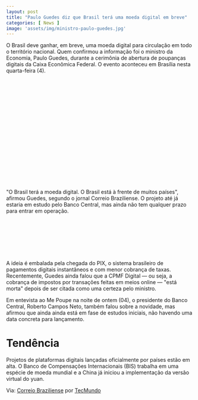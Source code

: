 ```yaml
---
layout: post
title: "Paulo Guedes diz que Brasil terá uma moeda digital em breve"
categories: [ News ]
image: 'assets/img/ministro-paulo-guedes.jpg'
---
```


O Brasil deve ganhar, em breve, uma moeda digital para circulação em todo o território nacional. Quem confirmou a informação foi o ministro da Economia, Paulo Guedes, durante a cerimônia de abertura de poupanças digitais da Caixa Econômica Federal. O evento aconteceu em Brasília nesta quarta-feira (4).

<!-- QUADRADO -->
<script async src="//pagead2.googlesyndication.com/pagead/js/adsbygoogle.js"></script>
<ins class="adsbygoogle"
style="display:inline-block;width:336px;height:280px"
data-ad-client="ca-pub-2838251107855362"
data-ad-slot="5351066970"></ins>
<script>
(adsbygoogle = window.adsbygoogle || []).push({});
</script>

"O Brasil terá a moeda digital. O Brasil está à frente de muitos países", afirmou Guedes, segundo o jornal Correio Braziliense. O projeto até já estaria em estudo pelo Banco Central, mas ainda não tem qualquer prazo para entrar em operação.

<!-- MINI ANÚNCIO -->
<script async src="//pagead2.googlesyndication.com/pagead/js/adsbygoogle.js"></script>
<!-- Games Root -->
<ins class="adsbygoogle"
style="display:inline-block;width:730px;height:95px"
data-ad-client="ca-pub-2838251107855362"
data-ad-slot="5351066970"></ins>
<script>
(adsbygoogle = window.adsbygoogle || []).push({});
</script>

A ideia é embalada pela chegada do PIX, o sistema brasileiro de pagamentos digitais instantâneos e com menor cobrança de taxas. Recentemente, Guedes ainda falou que a CPMF Digital — ou seja, a cobrança de impostos por transações feitas em meios online — "está morta" depois de ser citada como uma certeza pelo ministro.

<!-- RETANGULO LARGO 2 -->
<script async src="//pagead2.googlesyndication.com/pagead/js/adsbygoogle.js"></script>
<ins class="adsbygoogle"
style="display:block; text-align:center;"
data-ad-layout="in-article"
data-ad-format="fluid"
data-ad-client="ca-pub-2838251107855362"
data-ad-slot="8549252987"></ins>
<script>
(adsbygoogle = window.adsbygoogle || []).push({});
</script>

Em entevista ao Me Poupe na noite de ontem (04), o presidente do Banco Central, Roberto Campos Neto, também falou sobre a novidade, mas afirmou que ainda ainda está em fase de estudos iniciais, não havendo uma data concreta para lançamento.

# Tendência

Projetos de plataformas digitais lançadas oficialmente por países estão em alta. O Banco de Compensações Internacionais (BIS) trabalha em uma espécie de moeda mundial e a China já iniciou a implementação da versão virtual do yuan.

<!-- RETANGULO LARGO -->
<script async src="https://pagead2.googlesyndication.com/pagead/js/adsbygoogle.js"></script>
<!-- Informat -->
<ins class="adsbygoogle"
style="display:block"
data-ad-client="ca-pub-2838251107855362"
data-ad-slot="2327980059"
data-ad-format="auto"
data-full-width-responsive="true"></ins>
<script>
(adsbygoogle = window.adsbygoogle || []).push({});
</script>

Via: [Correio Braziliense](https://www.correiobraziliense.com.br/economia/2020/11/4886713-brasil-tera-moeda-digital-diz-guedes.html) por [TecMundo](https://www.tecmundo.com.br/mercado/206272-paulo-guedes-diz-brasil-tera-moeda-digital.htm)

<!-- QUADRADO -->
<script async src="//pagead2.googlesyndication.com/pagead/js/adsbygoogle.js"></script>
<ins class="adsbygoogle"
style="display:inline-block;width:336px;height:280px"
data-ad-client="ca-pub-2838251107855362"
data-ad-slot="5351066970"></ins>
<script>
(adsbygoogle = window.adsbygoogle || []).push({});
</script>

